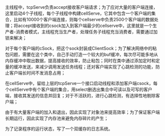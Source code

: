 主线程中，tcpServe负责accept接收客户端请求；为了应对大量的客户端连接，这里启动4个子线程，每个子线程中构建cellServe，它其中包含一个客户端的集合，比如有10000个客户端连接，则每个cellserve中负责2500个客户端的数据处理；将accept接收到的csock加入到客户端最少的cellserve中，这里就是一个生产者-消费者模式，主线程充当生产者，处理任务子线程充当消费者，需要通过加锁来解决；

对于每个客户端的cSock，把这个sock封装成ClientSock；为了解决网络中的粘包问题，需要在这个类中，自己手动打造一个较大的buf缓冲，每次尽可能多地从内存缓冲中取出数据，提高接收的效率，防止粘包；同时在类中通过添加定时和定量的缓冲发送，来减少调用发送任务线程；还对客户端实现了心跳检测的功能，防止客户端长时间不发消息占用；

在cellServe中，留给上层的tcpServe一个接口启动线程和添加客户端csock，每个cellServe中有个客户端的集合，用select删选出集合中可读以及可写的客户端，接收其发送的信息并回复；对于不活跃的，进行心跳检测，有选择性地剔除客户端；

由于有大量客户端的加入和退出，因此实现了对象池来提高效率；为了保证客户端长期运行，因此实现了内存池来避免内存碎片的产生；


为了记录程序的运行状态，写了一个双缓存的日志系统。
